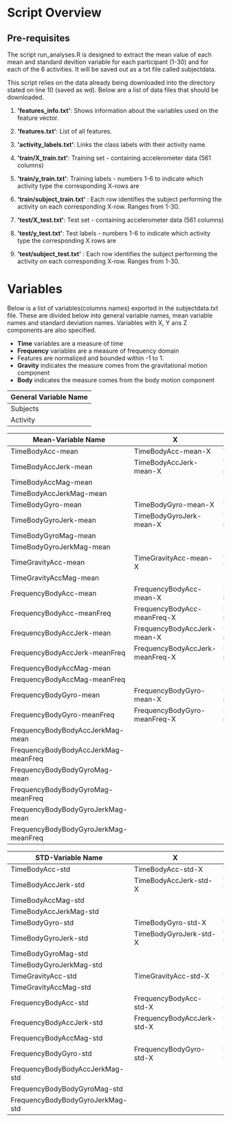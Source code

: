 

# Script Overview


## Pre-requisites
The script run_analyses.R is designed to extract the mean value of each mean and standard devition variable for each participant (1-30) and for each of the 6 activities. It will be saved out as a txt file called subjectdata.

This script relies on the data already being downloaded into the directory stated on line 10 (saved as wd).
Below are a list of data files that should be downloaded.



1. **'features_info.txt'**: Shows information about the variables used on the feature vector.

2. **'features.txt'**: List of all features.

3. **'activity_labels.txt'**: Links the class labels with their activity name.

4. **'train/X_train.txt'**: Training set - containing accelerometer data (561 columns)

5. **'train/y_train.txt'**: Training labels - numbers 1-6 to indicate which activity type the corresponding X-rows are

6. **'train/subject_train.txt'** : Each row identifies the subject performing the activity on each corresponding X-row. Ranges from 1-30. 

7. **'test/X_test.txt'**: Test set - containing accelerometer data (561 columns)

8. **'test/y_test.txt'**: Test labels - numbers 1-6 to indicate which activity type the corresponding X rows are

9.  **'test/subject_test.txt'** : Each row identifies the subject performing the activity on each corresponding X-row. Ranges from 1-30.  


# Variables

Below is a list of variables(columns names) exported in the subjectdata.txt file. These are divided below into general variable names, mean variable names and standard deviation names. Variables with X, Y ans Z components are also specified.

- **Time** variables are a measure of time
- **Frequency** variables are a measure of frequency domain
- Features are normalized and bounded within -1 to 1.
- **Gravity** indicates the measure comes from the gravitational motion component
- **Body** indicates the measure comes from the body motion component

General Variable Name |
 --------------------- |
Subjects |
Activity |


Mean-Variable Name       | X                 |   Y                |  Z          
------------        | ----------------- | ----------------   | ------       
TimeBodyAcc-mean       |TimeBodyAcc-mean-X    |  TimeBodyAcc-mean-Y    |   TimeBodyAcc-mean-Z               
TimeBodyAccJerk-mean   | TimeBodyAccJerk-mean-X|TimeBodyAccJerk-mean-Y |   TimeBodyAccJerk-mean-Z
TimeBodyAccMag-mean     | ||          
TimeBodyAccJerkMag-mean| ||        
TimeBodyGyro-mean      | TimeBodyGyro-mean-X  |   TimeBodyGyro-mean-Y  |   TimeBodyGyro-mean-Z              
TimeBodyGyroJerk-mean  | TimeBodyGyroJerk-mean-X  | TimeBodyGyroJerk-mean-Y |  TimeBodyGyroJerk-mean-Z              
TimeBodyGyroMag-mean | ||          
TimeBodyGyroJerkMag-mean | ||    
TimeGravityAcc-mean    |TimeGravityAcc-mean-X |  TimeGravityAcc-mean-Y |   TimeGravityAcc-mean-Z
TimeGravityAccMag-mean | ||        
FrequencyBodyAcc-mean       | FrequencyBodyAcc-mean-X    |FrequencyBodyAcc-mean-Y       |FrequencyBodyAcc-mean-Z               
FrequencyBodyAcc-meanFreq   | FrequencyBodyAcc-meanFreq-X |   FrequencyBodyAcc-meanFreq-Y |  FrequencyBodyAcc-meanFreq-Z           
FrequencyBodyAccJerk-mean   | FrequencyBodyAccJerk-mean-X |   FrequencyBodyAccJerk-mean-Y |  FrequencyBodyAccJerk-mean-Z           
FrequencyBodyAccJerk-meanFreq | FrequencyBodyAccJerk-meanFreq-X|  FrequencyBodyAccJerk-meanFreq-Y |  FrequencyBodyAccJerk-meanFreq-Z 
FrequencyBodyAccMag-mean  | ||               
FrequencyBodyAccMag-meanFreq  | ||         
FrequencyBodyGyro-mean     | FrequencyBodyGyro-mean-X  |   FrequencyBodyGyro-mean-Y|     FrequencyBodyGyro-mean-Z              
FrequencyBodyGyro-meanFreq |     FrequencyBodyGyro-meanFreq-X | FrequencyBodyGyro-meanFreq-Y  | FrequencyBodyGyro-meanFreq-Z               
FrequencyBodyBodyAccJerkMag-mean | ||        
FrequencyBodyBodyAccJerkMag-meanFreq | ||    
FrequencyBodyBodyGyroMag-mean | ||          
FrequencyBodyBodyGyroMag-meanFreq | ||       
FrequencyBodyBodyGyroJerkMag-mean | ||      
FrequencyBodyBodyGyroJerkMag-meanFreq | ||  
     




STD-Variable Name       | X                 |   Y                |  Z          
------------        | ----------------- | ----------------   | ------  
TimeBodyAcc-std  | TimeBodyAcc-std-X  |  TimeBodyAcc-std-Y  |  TimeBodyAcc-std-Z               
TimeBodyAccJerk-std  | TimeBodyAccJerk-std-X  |    TimeBodyAccJerk-std-Y  |  TimeBodyAccJerk-std-Z  | 
TimeBodyAccMag-std | ||    
TimeBodyAccJerkMag-std | ||  
TimeBodyGyro-std|  TimeBodyGyro-std-X  |  TimeBodyGyro-std-Y  |  TimeBodyGyro-std-Z  |              
TimeBodyGyroJerk-std  | TimeBodyGyroJerk-std-X  |    TimeBodyGyroJerk-std-Y  |  TimeBodyGyroJerk-std-Z  |          
TimeBodyGyroMag-std | ||    
TimeBodyGyroJerkMag-std | || 
TimeGravityAcc-std  | TimeGravityAcc-std-X  | TimeGravityAcc-std-Y   |   TimeGravityAcc-std-Z            
TimeGravityAccMag-std | ||   
FrequencyBodyAcc-std  | FrequencyBodyAcc-std-X   | FrequencyBodyAcc-std-Y  | FrequencyBodyAcc-std-Z                
FrequencyBodyAccJerk-std  | FrequencyBodyAccJerk-std-X  |  FrequencyBodyAccJerk-std-Y  |  FrequencyBodyAccJerk-std-Z  | 
FrequencyBodyAccMag-std  | ||                 
FrequencyBodyGyro-std  |  FrequencyBodyGyro-std-X   |   FrequencyBodyGyro-std-Y |  FrequencyBodyGyro-std-Z               
FrequencyBodyBodyAccJerkMag-std   | ||         
FrequencyBodyBodyGyroMag-std   | ||            
FrequencyBodyBodyGyroJerkMag-std  | ||  
 


